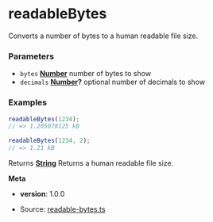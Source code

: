 <!-- Generated by documentation.js. Update this documentation by updating the source code. -->

# readableBytes

Converts a number of bytes to a human readable file size.

### Parameters

*   `bytes` **[Number][1]** number of bytes to show
*   `decimals` **[Number][1]?** optional number of decimals to show

### Examples

```javascript
readableBytes(1234);
// => 1.205078125 kB

readableBytes(1234, 2);
// => 1.21 kB
```

Returns **[String][2]** Returns a human readable file size.

**Meta**

*   **version**: 1.0.0

[1]: https://developer.mozilla.org/docs/Web/JavaScript/Reference/Global_Objects/Number

[2]: https://developer.mozilla.org/docs/Web/JavaScript/Reference/Global_Objects/String


* Source: [readable-bytes.ts](https://github.com/iamdevlinph/common-utils-pkg/blob/main/src/readable-bytes/readable-bytes.ts#L20-L30)